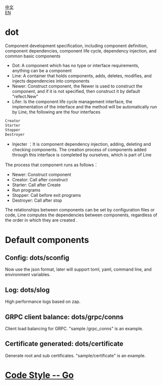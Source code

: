 [中文](./README-cn.md)  
[EN](./README.md)  
# dot  
Component development specification, including component definition, component dependencies, component life cycle, dependency injection, and common basic components  
* Dot: A component which has no type or interface requirements, anything can be a component  
* Line: A container that holds components, adds, deletes, modifies, and injects dependencies into components  
* Newer:  Construct component, the Newer is used to construct the component, and if it is not specified, then construct it by default "refect.New"
* Lifer: Is the component life cycle management interface, the implementation of the interface and the method will be automatically run by Line, the following are the four interfaces 
```go
Creator
Starter
Stopper
Destroyer
```
* Injecter ：It is component dependency injection, adding, deleting and checking components. The creation process of components added through this interface is completed by ourselves, which is part of Line   

The process that component runs as follows：  
* Newer:  Construct component  
* Creator: Call after construct   
* Starter: Call after Create  
* Run programs  
* Stopper: Call before exit programs 
* Destroyer: Call after stop  

The relationships between components can be set by configuration files or code, Line computes the dependencies between components, regardless of the order in which they are created .

# Default components 
## Config: dots/sconfig
Now use the json format,  later will support toml, yaml, command line, and environment variables.
## Log: dots/slog
High performance logs based on zap.

## GRPC client balance:  dots/grpc/conns
 Client load balancing for GRPC. "sample /grpc_conns" is an example.
## Certificate generated: dots/certificate
Generate root and sub certificates. "sample/certificate" is an example.

# [Code Style -- Go](https://github.com/scryinfo/scryg/blob/master/codestyle_go.md)

